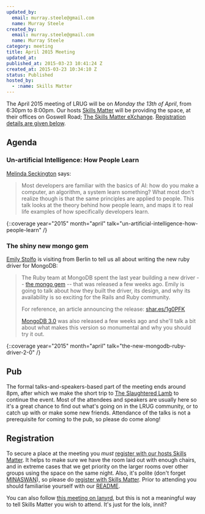 ```yaml
---
updated_by:
  email: murray.steele@gmail.com
  name: Murray Steele
created_by:
  email: murray.steele@gmail.com
  name: Murray Steele
category: meeting
title: April 2015 Meeting
updated_at:
published_at: 2015-03-23 10:41:24 Z
created_at: 2015-03-23 10:34:10 Z
status: Published
hosted_by:
  - :name: Skills Matter
---
```


The April 2015 meeting of LRUG will be on *Monday the 13th of April*, from 6:30pm to 8:00pm.  Our hosts [Skills Matter](http://skillsmatter.com/) will be providing the space, at their offices on Goswell Road; [The Skills Matter eXchange](https://skillsmatter.com/locations/96-skills-matter-exchange).  <a href="#apr15registration">Registration details are given below</a>.

## Agenda

### Un-artificial Intelligence: How People Learn

[Melinda Seckington](https://missgeeky.com/) says:

> Most developers are familiar with the basics of AI: how do you make a
> computer, an algorithm, a system learn something? What most don't
> realize though is that the same principles are applied to people. This
> talk looks at the theory behind how people learn, and maps it to real
> life examples of how specifically developers learn.

{::coverage year="2015" month="april" talk="un-artificial-intelligence-how-people-learn" /}

### The shiny new mongo gem

[Emily Stolfo](https://twitter.com/emstolfo) is visiting from Berlin to tell us all about writing the new ruby driver for MongoDB:

> The Ruby team at MongoDB spent the last year building a new driver
> -- [the mongo gem](https://github.com/mongodb/mongo-ruby-driver) --
> that was released a few weeks ago. Emily is going to talk about how
> they built the driver, its design, and why its availability is
> so exciting for the Rails and Ruby community.
>
> For reference, an article announcing the release: [shar.es/1g0PFK](http://shar.es/1g0PFK)
>
> [MongoDB 3.0](http://docs.mongodb.org/manual/release-notes/3.0/) was also released a few weeks ago and she'll talk a bit
> about what makes this version so monumental and why you should try
> it out.

{::coverage year="2015" month="april" talk="the-new-mongodb-ruby-driver-2-0" /}

## Pub

The formal talks-and-speakers-based part of the meeting ends around 8pm, after which we make the short trip to [The Slaughtered Lamb](http://www.theslaughteredlambpub.com/) to continue the event.  Most of the attendees and speakers are usually here so it's a great chance to find out what's going on in the LRUG community, or to catch up with or make some new friends.  Attendance of the talks is not a prerequisite for coming to the pub, so please do come along!

Registration <a name="apr15registration">&nbsp;</a>
---------------------------------------------------

To secure a place at the meeting you *must* [register with our hosts Skills Matter](https://skillsmatter.com/meetups/7113-un-artificial-intelligence-and-the-new-mongodb-ruby-driver-2-point-0).  It helps to make sure we have the room laid out with enough chairs, and in extreme cases that we get priority on the larger rooms over other groups using the space on the same night.  Also, it's polite (don't forget [MINASWAN](http://oreilly.com/ruby/excerpts/ruby-learning-rails/ruby-glossary.html#I_indexterm_d1e32036)), so please do [register with Skills Matter](https://skillsmatter.com/meetups/7113-un-artificial-intelligence-and-the-new-mongodb-ruby-driver-2-point-0).  Prior to attending you should familiarise yourself with our [README](http://readme.lrug.org/).

You can also follow [this meeting on lanyrd](http://lanyrd.com/2015/lrug-april/), but this is not a meaningful way to tell Skills Matter you wish to attend.  It's just for the lols, innit?
